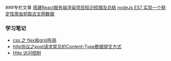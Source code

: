 ###专栏文章
[搭建React服务端渲染项目知识梳理及总结]()
[nodeJs ES7 实现一个稳定性爬虫抓取古文网数据]()
### 学习笔记
* [css 之 flex和grid布局](https://github.com/yangfan0095/basis/blob/master/blog/flex%E5%92%8Cgrid%E5%B8%83%E5%B1%80.md)
* [http协议之post请求常见的Content-Type数据提交方式](https://github.com/yangfan0095/basis/blob/master/blog/post%E8%AF%B7%E6%B1%82%E5%B8%B8%E8%A7%81%E7%9A%84Content-Type%E6%95%B0%E6%8D%AE%E6%8F%90%E4%BA%A4%E6%96%B9%E5%BC%8F.md)
* [Http 访问控制](https://github.com/yangfan0095/basis/blob/master/blog/Http%E8%AE%BF%E9%97%AE%E6%8E%A7%E5%88%B6.md)

